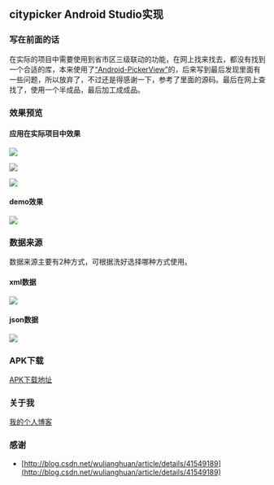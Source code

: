 ## citypicker Android Studio实现

### 写在前面的话
在实际的项目中需要使用到省市区三级联动的功能，在网上找来找去，都没有找到一个合适的库，本来使用了[“Android-PickerView”](https://github.com/saiwu-bigkoo/Android-PickerView)的，后来写到最后发现里面有一些问题，所以放弃了，不过还是得感谢一下，参考了里面的源码。最后在网上查找了，使用一个半成品，最后加工成成品。

### 效果预览
#### 应用在实际项目中效果
![](http://img.blog.csdn.net/20160513153736550)

![](http://img.blog.csdn.net/20160513153748475)

![](http://img.blog.csdn.net/20160513153756003)


#### demo效果

![](http://img.blog.csdn.net/20160513153802897)

### 数据来源
数据来源主要有2种方式，可根据洗好选择哪种方式使用。

#### xml数据
![](http://img.blog.csdn.net/20160512153839068)

#### json数据
![](http://img.blog.csdn.net/20160512153906553)

### APK下载

[APK下载地址](http://download.csdn.net/detail/lj188266/9518048)

### 关于我
[我的个人博客](http://crazyandcoder.github.io/about/)

### 感谢

 - [http://blog.csdn.net/wulianghuan/article/details/41549189](http://blog.csdn.net/wulianghuan/article/details/41549189)



